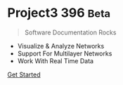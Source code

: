<!-- _coverpage.md -->

# Project3 396 <small>Beta</small>

> Software Documentation Rocks

- Visualize & Analyze Networks
- Support For Multilayer Networks
- Work With Real Time Data

[Get Started](#home-page)
